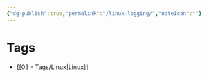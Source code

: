 ```yaml
---
{"dg-publish":true,"permalink":"/linux-logging/","noteIcon":""}
---
```


# Tags
- [[03 - Tags/Linux\|Linux]]
